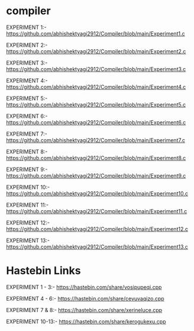 # compiler 

EXPERIMENT 1:- https://github.com/abhishektyagi2912/Compiler/blob/main/Experiment1.c

EXPERIMENT 2:- https://github.com/abhishektyagi2912/Compiler/blob/main/Experiment2.c

EXPERIMENT 3:- https://github.com/abhishektyagi2912/Compiler/blob/main/Experiment3.c

EXPERIMENT 4:- https://github.com/abhishektyagi2912/Compiler/blob/main/Experiment4.c

EXPERIMENT 5:- https://github.com/abhishektyagi2912/Compiler/blob/main/Experiment5.c

EXPERIMENT 6:- https://github.com/abhishektyagi2912/Compiler/blob/main/Experiment6.c

EXPERIMENT 7:- https://github.com/abhishektyagi2912/Compiler/blob/main/Experiment7.c

EXPERIMENT 8:- https://github.com/abhishektyagi2912/Compiler/blob/main/Experiment8.c

EXPERIMENT 9:- https://github.com/abhishektyagi2912/Compiler/blob/main/Experiment9.c

EXPERIMENT 10:- https://github.com/abhishektyagi2912/Compiler/blob/main/Experiment10.c

EXPERIMENT 11:- https://github.com/abhishektyagi2912/Compiler/blob/main/Experiment11.c

EXPERIMENT 12:- https://github.com/abhishektyagi2912/Compiler/blob/main/Experiment12.c

EXPERIMENT 13:- https://github.com/abhishektyagi2912/Compiler/blob/main/Experiment13.c

# Hastebin Links

EXPERIMENT 1 - 3:- https://hastebin.com/share/vosipupeqi.cpp

EXPERIMENT 4 - 6:- https://hastebin.com/share/cevuvaqizo.cpp

EXPERIMENT 7 & 8:- https://hastebin.com/share/xerineluce.cpp

EXPERIMENT 10-13:- https://hastebin.com/share/kerogukexu.cpp
